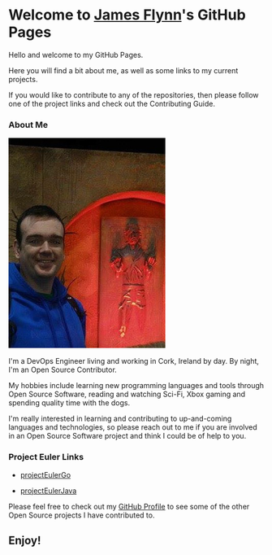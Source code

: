 # Welcome to [James Flynn](https://github.com/james-flynn-ie)'s GitHub Pages

Hello and welcome to my GitHub Pages.

Here you will find a bit about me, as well as some links to my current projects.

If you would like to contribute to any of the repositories, then please follow one of the project links and check out the Contributing Guide.

### About Me

![alt text](https://github.com/james-flynn-ie/james-flynn-ie.github.io/blob/master/images/james_pic.png)

I'm a DevOps Engineer living and working in Cork, Ireland by day. By night, I'm an Open Source Contributor.

My hobbies include learning new programming languages and tools through Open Source Software, reading and watching Sci-Fi, Xbox gaming and spending quality time with the dogs.

I'm really interested in learning and contributing to up-and-coming languages and technologies, so please reach out to me if you are involved in an Open Source Software project and think I could be of help to you.

### Project Euler Links

- [projectEulerGo](https://james-flynn-ie.github.io/projectEulerGo)

- [projectEulerJava](https://james-flynn-ie.github.io/projectEulerJava)

Please feel free to check out my [GitHub Profile](https://github.com/james-flynn-ie) to see some of the other Open Source projects I have contributed to.

## Enjoy!
